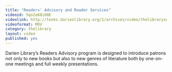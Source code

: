 ```yaml
---
title: "Readers' Advisory and Reader Services"
videoid: 5qo2a68i88E
videolink: http://tonks.darienlibrary.org/1/archives/video/thelibraryseries/s01e14-tl-readers_advisory.mov
videoformat: MOV
category: thelibrary
layout: video
published: yes
---
```


Darien Library’s Readers Advisory program is designed to introduce patrons not only to new books but also to new genres of literature both by one-on-one meetings and full weekly presentations.